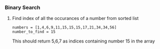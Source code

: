 ### Binary Search

1. Find index of all the occurances of a number from sorted list

   ```
   numbers = [1,4,6,9,11,15,15,15,17,21,34,34,56]
   number_to_find = 15
   ```

   This should return 5,6,7 as indices containing number 15 in the array
